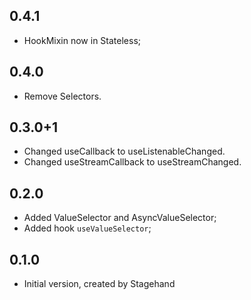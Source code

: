 ## 0.4.1

* HookMixin now in Stateless;

## 0.4.0

* Remove Selectors.

## 0.3.0+1

* Changed useCallback to useListenableChanged.
* Changed useStreamCallback to useStreamChanged.

## 0.2.0

* Added ValueSelector and AsyncValueSelector;
* Added hook `useValueSelector`;

## 0.1.0

* Initial version, created by Stagehand

